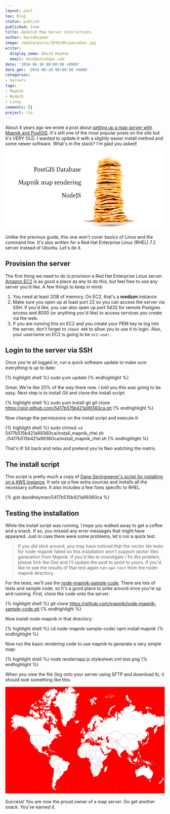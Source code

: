 ```yaml
---
layout: post
nav: Blog
status: publish
published: true
title: Updated Map Server Instructions
author: davidheyman
image: /media/posts/2016/06/pancakes.jpg
writer:
  display_name: David Heyman
  email: dave@axismaps.com
date: '2016-06-10 00:00:00 +0000'
date_gmt: '2016-06-10 00:00:00 +0000'
categories:
- Servers
tags:
- Mapnik
- NodeJS
- Linux
comments: []
project: rio
---
```


About 4 years ago we wrote a post about [setting up a map server with Mapnik and PostGIS](/blog/2012/01/dont-panic-an-absolute-beginners-guide-to-building-a-map-server/). It's still one of the most popular posts on the site but it's VERY OLD. I wanted to update it with a slightly easier install method and some newer software. What's in the stack? I'm glad you asked!

![The pancakes again](/media/posts/2016/06/pancakes.jpg)

Unlike the previous guide, this one won't cover basics of Linux and the command line. It's also written for a Red Hat Enterprise Linux (RHEL) 7.2 server instead of Ubuntu. Let's do it.

<!--break-->

## Provision the server

The first thing we need to do is provision a Red Hat Enterprise Linux server. [Amazon EC2](http://aws.amazon.com) is as good a place as any to do this, but feel free to use any server you'd like. A few things to keep in mind:

1. You need at least 2GB of memory. On EC2, that's a **medium** instance
2. Make sure you open up at least port 22 so you can access the server via SSH. If you'd like, you can also open up port 5432 for remote Postgres access and 8000 (or anything you'd like) to access services you create via the web.
3. If you are running this on EC2 and you create your PEM key to log into the server, don't forget to `chmod 400` to allow you to use it to login. Also, your username on EC2 is going to be `ec2-user`.

## Login to the server via SSH

Once you're all logged in, run a quick software update to make sure everything is up to date:

{% highlight shell %}
sudo yum update
{% endhighlight %}

Great. We're like 20% of the way there now. I told you this was going to be easy. Next step is to install Git and clone the install script:

{% highlight shell %}
sudo yum install git
git clone https://gist.github.com/5417b515b421a99360ca.git
{% endhighlight %}

Now change the permissions on the install script and execute it:

{% highlight shell %}
sudo chmod +x 5417b515b421a99360ca/install_mapnik_rhel.sh
./5417b515b421a99360ca/install_mapnik_rhel.sh
{% endhighlight %}

That's it! Sit back and relax and pretend you're Neo watching the matrix.

## The install script

This script is pretty much a copy of [Dane Springmeyer's script for installing on a AWS instance](https://gist.github.com/springmeyer/3427021). It sets up a few extra sources and installs all the necessary software. It also includes a few fixes specific to RHEL.

{% gist davidheyman/5417b515b421a99360ca %}

## Testing the installation

While the install script was running, I hope you walked away to get a coffee and a snack. If so, you missed any error messages that might have appeared. Just in case there were some problems, let's run a quick test.

> If you did stick around, you may have noticed that the vector tile tests for node-mapnik failed so this installation won't support vector tiles generation from Mapnik. If you'd like to investigate / fix the problem, please fork the Gist and I'll update the post to point to yours. If you'd like to see the results of that test again run `npm-test` from the node-mapnik directory.

For the tests, we'll use the [node-mapnik-sample-code](https://github.com/mapnik/node-mapnik-sample-code). There are lots of tests and sample code, so it's a good place to poke around once you're up and running. First, clone the code onto the server:

{% highlight shell %}
git clone https://github.com/mapnik/node-mapnik-sample-code.git
{% endhighlight %}

Now install node-mapnik in that directory:

{% highlight shell %}
cd node-mapnik-sample-code/
npm install mapnik
{% endhighlight %}

Now run the basic rendering code to use mapnik to generate a very simple map:

{% highlight shell %}
node render/app.js stylesheet.xml test.png
{% endhighlight %}

When you view the file (log onto your server using SFTP and download it), it should look something like this:

![It's a test!](/media/posts/2016/06/test.png)

Success! You are now the proud owner of a map server. Go get another snack. You've earned it.
